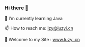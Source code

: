 ### Hi there 👋


<!-- **JustCoderzz/JustCoderzz** is a ✨ _special_ ✨ repository because its `README.md` (this file) appears on your GitHub profile.

Here are some ideas to get you started:

- 🔭 I’m currently working on ...
 🌱 I’m currently learning Java
- 👯 I’m looking to collaborate on ...
- 🤔 I’m looking for help with ...
- 💬 Ask me about ...
 📫 How to reach me: lzy@luzyi.cn
- 😄 Pronouns: ...
- ⚡ Fun fact: ...
 -->
 🌱 I’m currently learning Java
 
 📫 How to reach me: lzy@luzyi.cn
 
 🔭 Welcome to my Site : www.luzyi.cn
